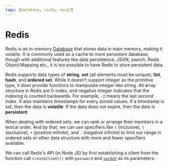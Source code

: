 ```yaml
---
tags: [database, cache, nosql]
---
```


# Redis

Redis is an in-memory [Database](202302101139.md) that stores data in main
memory, making it volatile. It is commonly used as a cache to more persistent
database, though with additional features like data persistence, JSON, search,
Redis Object Mapping etc., it is too possible to have Redis to store persistent
data.

Redis supports data types of **string**, **set** (all elements must be unique),
**list**, **hash**, and **ordered set**. While it doesn't support integer as the
primitive type, it does provide functions to manipulate integer-like string. All
array structure in Redis are 0-index, and negative integer indicates that the
indexing is counted backwards. For example, `-2` means the last *second* index.
It also maintains timestamps for every stored values. If a timestamp is set,
then the data is **volatile**. If the data does not expire, then the data is
**persistent**.

When dealing with ordered sets, we can rank or arrange their members in a
lexical order. And by that, we can use specifiers like `[` (inclusive), `(`
(exclusive), `+` (positive infinite), and `-` (negative infinite) to limit our
range in ordered sets or other data structure with more and fewer specifiers
available.

We can call Redis's API (in Node JS) by first establishing a client from the
function call `createClient()` with `password` and [`socket`](202202172152.md)
as its parameters.
